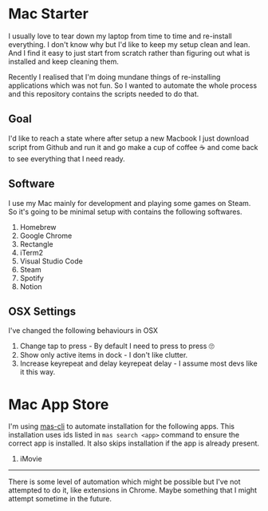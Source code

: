 # Mac Starter 

I usually love to tear down my laptop from time to time and re-install everything. I don't know why but I'd like to keep my setup clean and lean. And I find it easy to just start from scratch rather than figuring out what is installed and keep cleaning them. 

Recently I realised that I'm doing mundane things of re-installing applications which was not fun. So I wanted to automate the whole process and this repository contains the scripts needed to do that.

## Goal

I'd like to reach a state where after setup a new Macbook I just download script from Github and run it and go make a cup of coffee ☕️ and come back to see everything that I need ready.

## Software

I use my Mac mainly for development and playing some games on Steam. So it's going to be minimal setup with contains the following softwares.

1. Homebrew
2. Google Chrome
3. Rectangle
4. iTerm2
5. Visual Studio Code
6. Steam
7. Spotify 
8. Notion

## OSX Settings

I've changed the following behaviours in OSX

1. Change tap to press - By default I need to press to press 🙄
2. Show only active items in dock - I don't like clutter.
3. Increase keyrepeat and delay keyrepeat delay - I assume most devs like it this way.

# Mac App Store

I'm using [mas-cli](https://github.com/mas-cli/mas) to automate installation for the following apps. This installation uses ids listed in `mas search <app>` command to ensure the correct app is installed. It also skips installation if the app is already present.

1. iMovie

---

There is some level of automation which might be possible but I've not attempted to do it, like extensions in Chrome. Maybe something that I might attempt sometime in the future.